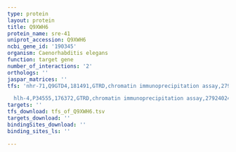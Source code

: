 ```yaml
---
type: protein
layout: protein
title: Q9XWH6
protein_name: sre-41
uniprot_accession: Q9XWH6
ncbi_gene_id: '190345'
organism: Caenorhabditis elegans
function: target gene
number_of_interactions: '2'
orthologs: ''
jaspar_matrices: ''
tfs: 'nhr-71,Q9GTD4,181491,GTRD,chromatin immunoprecipitation assay,27924024%5Buid%5D,No

  hlh-4,P34555,176372,GTRD,chromatin immunoprecipitation assay,27924024%5Buid%5D,No'
targets: ''
tfs_download: tfs_of_Q9XWH6.tsv
targets_download: ''
bindingSites_download: ''
binding_sites_ls: ''

---
```

